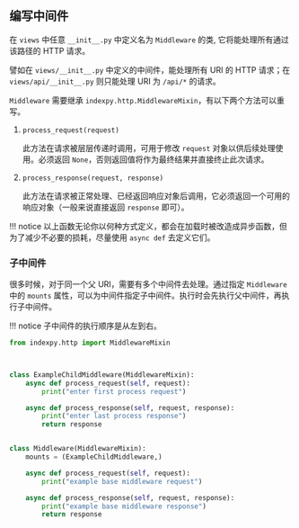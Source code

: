 ## 编写中间件

在 `views` 中任意 `__init__.py` 中定义名为 `Middleware` 的类, 它将能处理所有通过该路径的 HTTP 请求。

譬如在 `views/__init__.py` 中定义的中间件，能处理所有 URI 的 HTTP 请求；在 `views/api/__init__.py` 则只能处理 URI 为 `/api/*` 的请求。

`Middleware` 需要继承 `indexpy.http.MiddlewareMixin`，有以下两个方法可以重写。

1. `process_request(request)`

    此方法在请求被层层传递时调用，可用于修改 `request` 对象以供后续处理使用。必须返回 `None`，否则返回值将作为最终结果并直接终止此次请求。

2. `process_response(request, response)`

    此方法在请求被正常处理、已经返回响应对象后调用，它必须返回一个可用的响应对象（一般来说直接返回 `response` 即可）。

!!! notice
    以上函数无论你以何种方式定义，都会在加载时被改造成异步函数，但为了减少不必要的损耗，尽量使用 `async def` 去定义它们。

### 子中间件

很多时候，对于同一个父 URI，需要有多个中间件去处理。通过指定 `Middleware` 中的 `mounts` 属性，可以为中间件指定子中间件。执行时会先执行父中间件，再执行子中间件。

!!! notice
    子中间件的执行顺序是从左到右。

```python
from indexpy.http import MiddlewareMixin



class ExampleChildMiddleware(MiddlewareMixin):
    async def process_request(self, request):
        print("enter first process request")

    async def process_response(self, request, response):
        print("enter last process response")
        return response


class Middleware(MiddlewareMixin):
    mounts = (ExampleChildMiddleware,)

    async def process_request(self, request):
        print("example base middleware request")

    async def process_response(self, request, response):
        print("example base middleware response")
        return response
```
